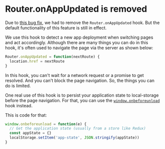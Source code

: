 # Router.onAppUpdated is removed

Due to [this bug fix](https://github.com/zeit/next.js/pull/3849), we had to remove the `Router.onAppUpdated` hook. But the default functionality of this feature is still in effect.

We use this hook to detect a new app deployment when switching pages and act accordingly. Although there are many things you can do in this hook, it's often used to navigate the page via the server as shown below:

```js
Router.onAppUpdated = function(nextRoute) {
  location.href = nextRoute
}
```

In this hook, you can't wait for a network request or a promise to get resolved. And you can't block the page navigation. So, the things you can do is limited.

One real use of this hook is to persist your application state to local-storage before the page navigation. For that, you can use the [`window.onbeforeunload`](https://developer.mozilla.org/en-US/docs/Web/API/WindowEventHandlers/onbeforeunload) hook instead.

This is code for that:

```js
window.onbeforeunload = function(e) {
  // Get the application state (usually from a store like Redux)
  const appState = {}
  localStorage.setItem('app-state', JSON.stringify(appState))
}
```
